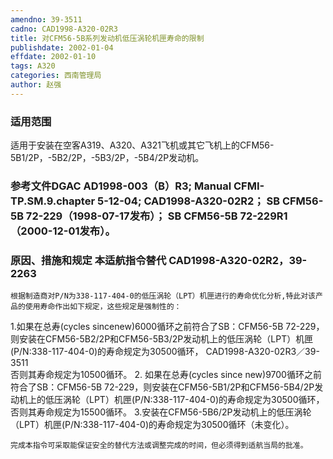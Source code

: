 ```yaml
---
amendno: 39-3511
cadno: CAD1998-A320-02R3
title: 对CFM56-5B系列发动机低压涡轮机匣寿命的限制
publishdate: 2002-01-04
effdate: 2002-01-10
tags: A320
categories: 西南管理局
author: 赵强
---
```


### 适用范围 
适用于安装在空客A319、A320、A321飞机或其它飞机上的CFM56-5B1/2P，-5B2/2P，-5B3/2P，-5B4/2P发动机。

### 参考文件DGAC AD1998-003（B）R3;    Manual CFMI-TP.SM.9.chapter 5-12-04;     CAD1998-A320-02R2；    SB CFM56-5B 72-229（1998-07-17发布）；    SB CFM56-5B 72-229R1（2000-12-01发布）。

### 原因、措施和规定 本适航指令替代 CAD1998-A320-02R2，39-2263
    根据制造商对P/N为338-117-404-0的低压涡轮（LPT）机匣进行的寿命优化分析,特此对该产品的使用寿命作出如下规定，这些规定是强制性的： 
1.如果在总寿(cycles sincenew)6000循环之前符合了SB：CFM56-5B 72-229，则安装在CFM56-5B2/2P和CFM56-5B3/2P发动机上的低压涡轮（LPT）机匣(P/N:338-117-404-0)的寿命规定为30500循环，
  CAD1998-A320-02R3／39-3511   
否则其寿命规定为10500循环。 
2.
如果在总寿(cycles since new)9700循环之前符合了SB：CFM56-5B 72-229，则安装在CFM56-5B1/2P和CFM56-5B4/2P发动机上的低压涡轮（LPT）机匣(P/N:338-117-404-0)的寿命规定为30500循环，否则其寿命规定为15500循环。 
    3.安装在CFM56-5B6/2P发动机上的低压涡轮（LPT）机匣(P/N:338-117-404-0)的寿命规定为30500循环（未变化）。 

    完成本指令可采取能保证安全的替代方法或调整完成的时间，但必须得到适航当局的批准。
